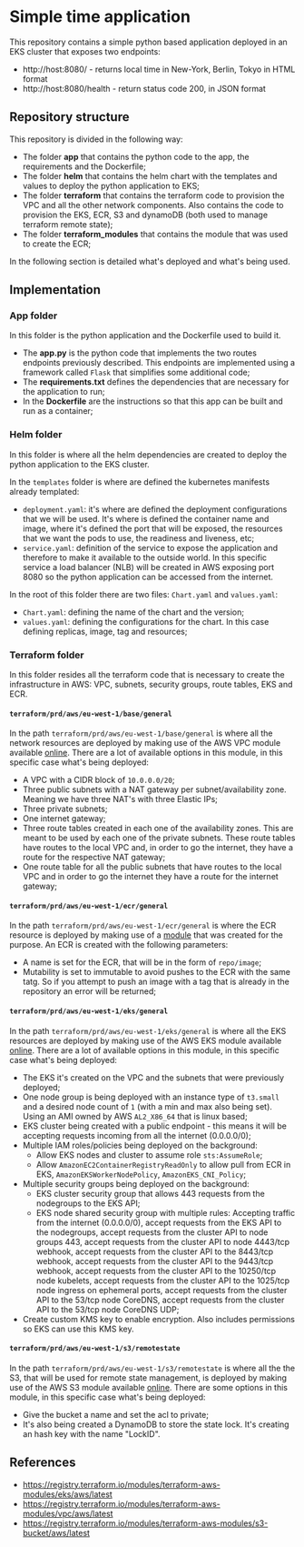 # Simple time application
This repository contains a simple python based application deployed in an EKS cluster that exposes two endpoints:
- http://host:8080/ - returns local time in New-York, Berlin, Tokyo in HTML format
- http://host:8080/health - return status code 200, in JSON format

## Repository structure
This repository is divided in the following way:
- The folder **app** that contains the python code to the app, the requirements and the Dockerfile;
- The folder **helm** that contains the helm chart with the templates and values to deploy the python application to EKS;
- The folder **terraform** that contains the terraform code to provision the VPC and all the other network components. Also contains the code to provision the EKS, ECR, S3 and dynamoDB (both used to manage terraform remote state);
- The folder **terraform_modules** that contains the module that was used to create the ECR;

In the following section is detailed what's deployed and what's being used. 

## Implementation
### App folder
In this folder is the python application and the Dockerfile used to build it.
- The **app.py** is the python code that implements the two routes endpoints previously described. This endpoints are implemented using a framework called `Flask` that simplifies some additional code;
- The **requirements.txt** defines the dependencies that are necessary for the application to run;
- In the **Dockerfile** are the instructions so that this app can be built and run as a container;

### Helm folder 
In this folder is where all the helm dependencies are created to deploy the python application to the EKS cluster. 

In the `templates` folder is where are defined the kubernetes manifests already templated:
- `deployment.yaml`: it's where are defined the deployment configurations that we will be used. It's where is defined the container name and image, where it's defined the port that will be exposed, the resources that we want the pods to use, the readiness and liveness, etc;
- `service.yaml`: definition of the service to expose the application and therefore to make it available to the outside world. In this specific service a load balancer (NLB) will be created in AWS exposing port 8080 so the python application can be accessed from the internet.

In the root of this folder there are two files: `Chart.yaml` and `values.yaml`:
- `Chart.yaml`: defining the name of the chart and the version;
- `values.yaml`: defining the configurations for the chart. In this case defining replicas, image, tag and resources;

### Terraform folder
In this folder resides all the terraform code that is necessary to create the infrastructure in AWS: VPC, subnets, security groups, route tables, EKS and ECR.
#### `terraform/prd/aws/eu-west-1/base/general`
In the path `terraform/prd/aws/eu-west-1/base/general` is where all the network resources are deployed by making use of the AWS VPC module available [online](https://registry.terraform.io/modules/terraform-aws-modules/vpc/aws/latest). There are a lot of available options in this module, in this specific case what's being deployed:
   - A VPC with a CIDR block of `10.0.0.0/20`;
   - Three public subnets with a NAT gateway per subnet/availability zone. Meaning we have three NAT's with three Elastic IPs;
   - Three private subnets;
   - One internet gateway;
   - Three route tables created in each one of the availability zones. This are meant to be used by each one of the private subnets. These route tables have routes to the local VPC and, in order to go the internet, they have a route for the respective NAT gateway;
   - One route table for all the public subnets that have routes to the local VPC and in order to go the internet they have a route for the internet gateway;
#### `terraform/prd/aws/eu-west-1/ecr/general`
In the path `terraform/prd/aws/eu-west-1/ecr/general` is where the ECR resource is deployed by making use of a  [module](terraform_modules/ecr) that was created for the purpose. An ECR is created with the following parameters:
- A name is set for the ECR, that will be in the form of `repo/image`;
- Mutability is set to immutable to avoid pushes to the ECR with the same tatg. So if you attempt to push an image with a tag that is already in the repository an error will be returned;

#### `terraform/prd/aws/eu-west-1/eks/general`
In the path `terraform/prd/aws/eu-west-1/eks/general` is where all the EKS resources are deployed by making use of the AWS EKS module available [online](https://registry.terraform.io/modules/terraform-aws-modules/eks/aws/latest). There are a lot of available options in this module, in this specific case what's being deployed:
   - The EKS it's created on the VPC and the subnets that were previously deployed;
   - One node group is being deployed with an instance type of `t3.small` and a desired node count of `1` (with a min and max also being set). Using an AMI owned by AWS `AL2_X86_64` that is linux based;
   - EKS cluster being created with a public endpoint - this means it will be accepting requests incoming from all the internet (0.0.0.0/0);
   - Multiple IAM roles/policies being deployed on the background:
        - Allow EKS nodes and cluster to assume role `sts:AssumeRole`;
        - Allow `AmazonEC2ContainerRegistryReadOnly` to allow pull from ECR in EKS, `AmazonEKSWorkerNodePolicy`, `AmazonEKS_CNI_Policy`;
   - Multiple security groups being deployed on the background:
        - EKS cluster security group that allows 443 requests from the nodegroups to the EKS API;
        - EKS node shared security group with multiple rules: Accepting traffic from the internet (0.0.0.0/0), accept requests from the EKS API to the nodegroups, accept requests from the cluster API to node groups 443, accept requests from the cluster API to node 4443/tcp webhook, accept requests from the cluster API to the 8443/tcp webhook, accept requests from the cluster API to the 9443/tcp webhook, accept requests from the cluster API to the 10250/tcp node kubelets, accept requests from the cluster API to the 1025/tcp node ingress on ephemeral ports, accept requests from the cluster API to the 53/tcp node CoreDNS, accept requests from the cluster API to the 53/tcp node CoreDNS UDP;
   - Create custom KMS key to enable encryption. Also includes permissions so EKS can use this KMS key.
#### `terraform/prd/aws/eu-west-1/s3/remotestate`
In the path `terraform/prd/aws/eu-west-1/s3/remotestate` is where all the the S3, that will be used for remote state management, is deployed by making use of the AWS S3 module available [online](https://registry.terraform.io/modules/terraform-aws-modules/s3-bucket/aws/latest). There are some options in this module, in this specific case what's being deployed:
- Give the bucket a name and set the acl to private;
- It's also being created a DynamoDB to store the state lock. It's creating an hash key with the name "LockID". 

## References
- https://registry.terraform.io/modules/terraform-aws-modules/eks/aws/latest
- https://registry.terraform.io/modules/terraform-aws-modules/vpc/aws/latest
- https://registry.terraform.io/modules/terraform-aws-modules/s3-bucket/aws/latest
 
